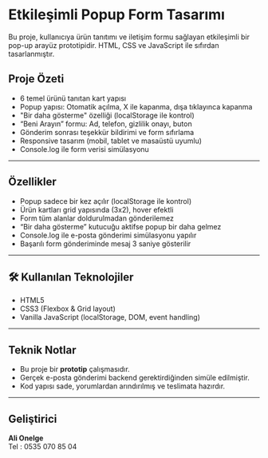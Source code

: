 # Etkileşimli Popup Form Tasarımı
Bu proje, kullanıcıya ürün tanıtımı ve iletişim formu sağlayan etkileşimli bir pop-up arayüz prototipidir.  HTML, CSS ve JavaScript ile sıfırdan tasarlanmıştır.

##  Proje Özeti
- 6 temel ürünü tanıtan kart yapısı
- Popup yapısı: Otomatik açılma, X ile kapanma, dışa tıklayınca kapanma
- "Bir daha gösterme" özelliği (localStorage ile kontrol)
- “Beni Arayın” formu: Ad, telefon, gizlilik onayı, buton
- Gönderim sonrası teşekkür bildirimi ve form sıfırlama
- Responsive tasarım (mobil, tablet ve masaüstü uyumlu)
- Console.log ile form verisi simülasyonu

---

##  Özellikler
-  Popup sadece bir kez açılır (localStorage ile kontrol)
-  Ürün kartları grid yapısında (3x2), hover efektli
-  Form tüm alanlar doldurulmadan gönderilemez
-  “Bir daha gösterme” kutucuğu aktifse popup bir daha gelmez
-  Console.log ile e-posta gönderimi simülasyonu yapılır
-  Başarılı form gönderiminde mesaj 3 saniye gösterilir

---

## 🛠 Kullanılan Teknolojiler
- HTML5
- CSS3 (Flexbox & Grid layout)
- Vanilla JavaScript (localStorage, DOM, event handling)

---

##  Teknik Notlar
- Bu proje bir **prototip** çalışmasıdır.
- Gerçek e-posta gönderimi backend gerektirdiğinden simüle edilmiştir.
- Kod yapısı sade, yorumlardan arındırılmış ve teslimata hazırdır.

---

## Geliştirici
**Ali Onelge**  
Tel : 0535 070 85 04
